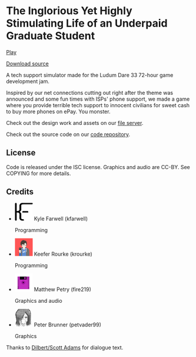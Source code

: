 The Inglorious Yet Highly Stimulating Life of an Underpaid Graduate Student
===========================================================================
<a href="game/index.html" class="btn-large waves-effect waves-light black"><i class="mdi mdi-gamepad-variant left"></i>Play</a>

<a href="source.tar.gz" class="btn waves-effect waves-light black"><i class="mdi mdi-code-tags left"></i>Download source</a>

A tech support simulator made for the Ludum Dare 33 72-hour game development
jam.

Inspired by our net connections cutting out right after the theme was announced
and some fun times with ISPs' phone support, we made a game where you provide
terrible tech support to innocent civilians for sweet cash to buy more phones on
ePay. You monster.

Check out the design work and assets on our
[file server](https://files.gelatolabs.xyz/index.php/s/1HIR1pPAmHpGKS2).

Check out the source code on our
[code repository](https://git.gelatolabs.xyz/gelato/tiyhsloaugs).

License
-------
Code is released under the ISC license. Graphics and audio are CC-BY. See
COPYING for more details.
                
Credits
-------
<ul class="collection">
  <li class="collection-item avatar">
    <img src="/img/kfarwell.png" class="avatar-img">
    <span class="title">Kyle Farwell (kfarwell)</span>
    <p>Programming</p>
    <a href="https://kfarwell.org/" class="secondary-content"><i class="mdi mdi-web"></i></a>
  </li>
  <li class="collection-item avatar">
    <img src="/img/krourke.png" class="avatar-img">
    <span class="title">Keefer Rourke (krourke)</span>
    <p>Programming</p>
    <a href="https://krourke.org/" class="secondary-content"><i class="mdi mdi-web"></i></a>
  </li>
  <li class="collection-item avatar">
    <img src="/img/fire219.png" class="avatar-img">
    <span class="title">Matthew Petry (fire219)</span>
    <p>Graphics and audio</p>
    <a href="https://fire219.kotori.me/" class="secondary-content"><i class="mdi mdi-web"></i></a>
  </li>
  <li class="collection-item avatar">
    <img src="/img/petvader99.jpg" class="avatar-img">
    <span class="title">Peter Brunner (petvader99)</span>
    <p>Graphics</p>
    <a href="http://devpost.com/peterbrunner" class="secondary-content"><i class="mdi mdi-web"></i></a>
  </li>
</ul>

Thanks to [Dilbert/Scott Adams](http://dilbert.com) for dialogue text.
